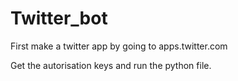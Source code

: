 # Twitter_bot

First make a twitter app by going to apps.twitter.com

Get the autorisation keys and run the python file.
